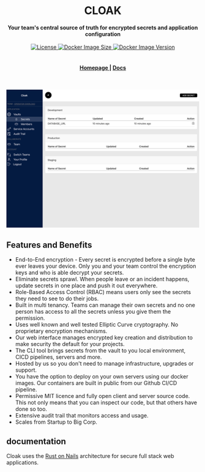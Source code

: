 <h1 align="center">CLOAK</h1>
<div align="center">
 <strong>
   Your team's central source of truth for encrypted secrets and application configuration
 </strong>
</div>

<br />


<div align="center">
  <!-- License -->
  <a href="https://github.com/purton-tech/cloak#License">
    <img src="https://img.shields.io/badge/License-MIT-blue?style=flat-square" alt="License">
  </a>
  <a href="https://hub.docker.com/repository/docker/purtontech/cloak-server">
    <img src="https://img.shields.io/docker/image-size/purtontech/cloak-server" alt="Docker Image Size">
  </a>
  <a href="https://hub.docker.com/repository/docker/purtontech/cloak-server">
    <img src="https://img.shields.io/docker/v/purtontech/cloak-server" alt="Docker Image Version">
  </a>
</div>

<br />

<div align="center">
  <h4>
    <a href="https://cloak.software">
      Homepage
    </a>
    <span> | </span>
    <a href="https://cloak.software/developers/">
      Docs
    </a>
  </h4>
</div>

<br />

![Alt text](www/static/secrets-screenshot.png "Secrets Screenshot")

## Features and Benefits

* End-to-End encryption - Every secret is encrypted before a single byte ever leaves your device. Only you and your team control the encryption keys and who is able decrypt your secrets.
* Eliminate secrets sprawl. When people leave or an incident happens, update secrets in one place and push it out everywhere.
* Role-Based Access Control (RBAC) means users only see the secrets they need to see to do their jobs.
* Built in multi tenancy. Teams can manage their own secrets and no one person has access to all the secrets unless you give them the permission.
* Uses well known and well tested Elliptic Curve cryptography. No proprietary encryption mechanisms.
* Our web interface manages encrypted key creation and distribution to make security the default for your projects.
* The CLI tool brings secrets from the vault to you local environment, CICD pipelines, servers and more.
* Hosted by us so you don't need to manage infrastructure, upgrades or support.
* You have the option to deploy on your own servers using our docker images. Our containers are built in public from our Github CI/CD pipeline.
* Permissive MIT licence and fully open client and server source code. This not only means that you can inspect our code, but that others have done so too.
* Extensive audit trail that monitors access and usage.
* Scales from Startup to Big Corp.

## documentation

Cloak uses the [Rust on Nails](https://rust-on-nails.com/) architecture for secure full stack web applications.

